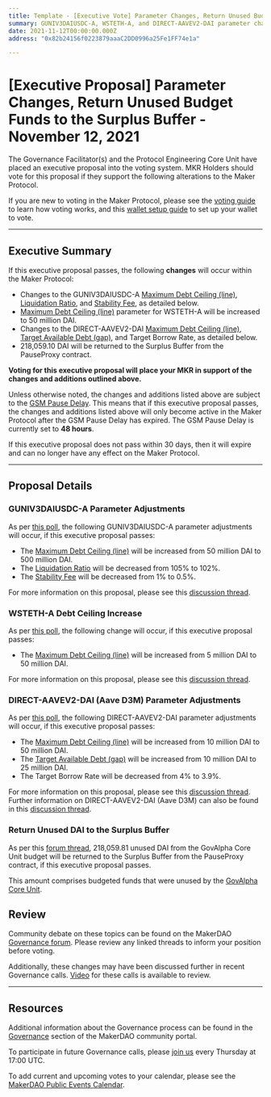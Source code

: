 ```yaml
---
title: Template - [Executive Vote] Parameter Changes, Return Unused Budget to the Surplus Buffer - November 12, 2021
summary: GUNIV3DAIUSDC-A, WSTETH-A, and DIRECT-AAVEV2-DAI parameter changes and return unused funds from GovAlpha to the Surplus Buffer.
date: 2021-11-12T00:00:00.000Z
address: "0x82b24156f0223879aaaC2DD0996a25Fe1FF74e1a"

---
```

# [Executive Proposal] Parameter Changes, Return Unused Budget Funds to the Surplus Buffer - November 12, 2021

The Governance Facilitator(s) and the Protocol Engineering Core Unit have placed an executive proposal into the voting system. MKR Holders should vote for this proposal if they support the following alterations to the Maker Protocol.

If you are new to voting in the Maker Protocol, please see the [voting guide](https://community-development.makerdao.com/en/learn/governance/how-voting-works/) to learn how voting works, and this [wallet setup guide](https://community-development.makerdao.com/en/learn/governance/voting-setup/) to set up your wallet to vote.

---

## Executive Summary

If this executive proposal passes, the following **changes** will occur within the Maker Protocol:
- Changes to the GUNIV3DAIUSDC-A [Maximum Debt Ceiling (line)](https://makerdao.world/en/learn/governance/module-dciam), [Liquidation Ratio](https://makerdao.world/en/learn/governance/param-liquidation-ratio), and [Stability Fee](https://makerdao.world/en/learn/governance/param-stability-fee), as detailed below.
- [Maximum Debt Ceiling (line)](https://makerdao.world/en/learn/governance/module-dciam) parameter for WSTETH-A will be increased to 50 million DAI.
- Changes to the DIRECT-AAVEV2-DAI [Maximum Debt Ceiling (line)](https://makerdao.world/en/learn/governance/module-dciam), [Target Available Debt (gap)](https://makerdao.world/en/learn/governance/module-dciam), and Target Borrow Rate, as detailed below.
- 218,059.10 DAI will be returned to the Surplus Buffer from the PauseProxy contract.

**Voting for this executive proposal will place your MKR in support of the changes and additions outlined above.**

Unless otherwise noted, the changes and additions listed above are subject to the [GSM Pause Delay](https://community-development.makerdao.com/en/learn/governance/param-gsm-pause-delay). This means that if this executive proposal passes, the changes and additions listed above will only become active in the Maker Protocol after the GSM Pause Delay has expired. The GSM Pause Delay is currently set to **48 hours**.

If this executive proposal does not pass within 30 days, then it will expire and can no longer have any effect on the Maker Protocol.

---

## Proposal Details

### GUNIV3DAIUSDC-A Parameter Adjustments

As per [this poll](https://vote.makerdao.com/polling/QmemHGSM?network=mainnet), the following GUNIV3DAIUSDC-A parameter adjustments will occur, if this executive proposal passes:

* The [Maximum Debt Ceiling (line)](https://makerdao.world/en/learn/governance/module-dciam) will be increased from 50 million DAI to 500 million DAI.
* The [Liquidation Ratio](https://makerdao.world/en/learn/governance/param-liquidation-ratio) will be decreased from 105% to 102%.
* The [Stability Fee](https://makerdao.world/en/learn/governance/param-stability-fee) will be decreased from 1% to 0.5%.

For more information on this proposal, please see this [discussion thread](https://forum.makerdao.com/t/request-to-raise-the-guniv3daiusdc1-a-dc-to-500m/11394).

### WSTETH-A Debt Ceiling Increase

As per [this poll](https://vote.makerdao.com/polling/QmeQUKFm?network=mainnet), the following change will occur, if this executive proposal passes:

* The [Maximum Debt Ceiling (line)](https://makerdao.world/en/learn/governance/module-dciam) will be increased from 5 million DAI to 50 million DAI.

For more information on this proposal, please see this [discussion thread](https://forum.makerdao.com/t/request-to-raise-staked-eth-dc-to-50m/11402).

### DIRECT-AAVEV2-DAI (Aave D3M) Parameter Adjustments

As per [this poll](https://vote.makerdao.com/polling/QmNbTzG1?network=mainnet#poll-detail), the following DIRECT-AAVEV2-DAI parameter adjustments will occur, if this executive proposal passes:

* The [Maximum Debt Ceiling (line)](https://makerdao.world/en/learn/governance/module-dciam) will be increased from 10 million DAI to 50 million DAI.
* The [Target Available Debt (gap)](https://makerdao.world/en/learn/governance/module-dciam) will be increased from 10 million DAI to 25 million DAI.
* The Target Borrow Rate will be decreased from 4% to 3.9%.

For more information on this proposal, please see this [discussion thread](https://forum.makerdao.com/t/d3m-dc-increase-target-borrow-rate-decrease-proposal/11421). Further information on DIRECT-AAVEV2-DAI (Aave D3M) can also be found in this [discussion thread](https://forum.makerdao.com/t/discussion-direct-deposit-dai-module-d3m/7357).

### Return Unused DAI to the Surplus Buffer

As per this [forum thread](https://forum.makerdao.com/t/govalpha-budget-return/11341), 218,059.81 unused DAI from the GovAlpha Core Unit budget will be returned to the Surplus Buffer from the PauseProxy contract, if this executive proposal passes. 

This amount comprises budgeted funds that were unused by the [GovAlpha Core Unit](https://mips.makerdao.com/mips/details/MIP39c2SP3).

## Review

Community debate on these topics can be found on the MakerDAO [Governance forum](https://forum.makerdao.com/). Please review any linked threads to inform your position before voting.

Additionally, these changes may have been discussed further in recent Governance calls. [Video](https://www.youtube.com/playlist?list=PLLzkWCj8ywWNq5-90-Id6VPSsrk4OWVan) for these calls is available to review.

---

## Resources

Additional information about the Governance process can be found in the [Governance](https://community-development.makerdao.com/en/learn/governance) section of the MakerDAO community portal.

To participate in future Governance calls, please [join us](https://github.com/makerdao/community/tree/master/governance/governance-and-risk-meetings) every Thursday at 17:00 UTC.

To add current and upcoming votes to your calendar, please see the [MakerDAO Public Events Calendar](https://calendar.google.com/calendar/embed?src=makerdao.com_3efhm2ghipksegl009ktniomdk%40group.calendar.google.com&ctz=UTC&mode=week&showCalendars=0&showPrint=0).
